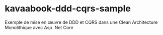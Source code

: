# kavaabook-ddd-cqrs-sample
Exemple de mise en œuvre de DDD et CQRS dans une Clean Architecture Monolithique avec Asp .Net Core
